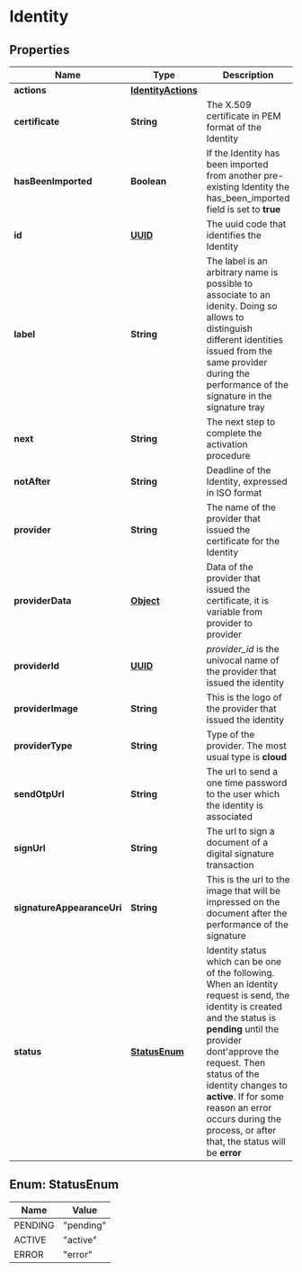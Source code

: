 

# Identity

## Properties

Name | Type | Description | Notes
------------ | ------------- | ------------- | -------------
**actions** | [**IdentityActions**](IdentityActions.md) |  |  [optional]
**certificate** | **String** | The X.509 certificate in PEM format of the Identity |  [optional]
**hasBeenImported** | **Boolean** | If the Identity has been imported from another pre-existing Identity the has_been_imported field is set to **true** |  [optional]
**id** | [**UUID**](UUID.md) | The uuid code that identifies the Identity |  [optional]
**label** | **String** | The label is an arbitrary name is possible to associate to an idenity. Doing so allows to distinguish different identities issued from the same provider during the performance of the signature in the signature tray |  [optional]
**next** | **String** | The next step to complete the activation procedure |  [optional]
**notAfter** | **String** | Deadline of the Identity, expressed in ISO format |  [optional]
**provider** | **String** | The name of the provider that issued the certificate for the Identity |  [optional]
**providerData** | [**Object**](.md) | Data of the provider that issued the certificate, it is variable from provider to provider |  [optional]
**providerId** | [**UUID**](UUID.md) | _provider_id_ is the univocal name of the provider that issued the identity  |  [optional]
**providerImage** | **String** | This is the logo of the provider that issued the identity |  [optional]
**providerType** | **String** | Type of the provider. The most usual type is **cloud**  |  [optional]
**sendOtpUrl** | **String** | The url to send a one time password to the user which the identity is associated |  [optional]
**signUrl** | **String** | The url to sign a document of a digital signature transaction |  [optional]
**signatureAppearanceUri** | **String** | This is the url to the image that will be impressed on the document after the performance of the signature  |  [optional]
**status** | [**StatusEnum**](#StatusEnum) | Identity status which can be one of the following. When an identity request is send, the identity is created and the status is **pending** until the provider dont&#39;approve the request. Then status of the identity changes to **active**. If for some reason an error occurs during the process, or after that, the status will be **error**  |  [optional]



## Enum: StatusEnum

Name | Value
---- | -----
PENDING | &quot;pending&quot;
ACTIVE | &quot;active&quot;
ERROR | &quot;error&quot;



